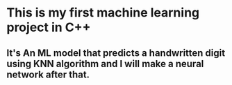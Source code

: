 # **This is my first machine learning project in C++**

## **It's An ML model that predicts a handwritten digit using KNN algorithm and I will make a neural network after that.**